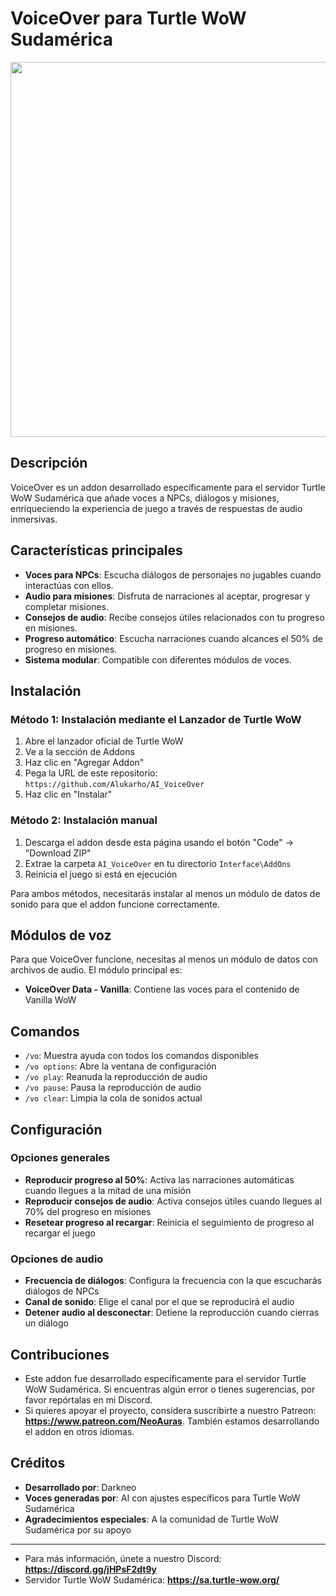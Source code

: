 # VoiceOver para Turtle WoW Sudamérica

<img src="https://github.com/user-attachments/assets/67602693-0ad4-4c8f-b187-58bc1969757c" width="600"/>

## Descripción
VoiceOver es un addon desarrollado específicamente para el servidor Turtle WoW Sudamérica que añade voces a NPCs, diálogos y misiones, enriqueciendo la experiencia de juego a través de respuestas de audio inmersivas.

## Características principales

- **Voces para NPCs**: Escucha diálogos de personajes no jugables cuando interactúas con ellos.
- **Audio para misiones**: Disfruta de narraciones al aceptar, progresar y completar misiones.
- **Consejos de audio**: Recibe consejos útiles relacionados con tu progreso en misiones.
- **Progreso automático**: Escucha narraciones cuando alcances el 50% de progreso en misiones.
- **Sistema modular**: Compatible con diferentes módulos de voces.

## Instalación

### Método 1: Instalación mediante el Lanzador de Turtle WoW
1. Abre el lanzador oficial de Turtle WoW
2. Ve a la sección de Addons
3. Haz clic en "Agregar Addon"
4. Pega la URL de este repositorio: `https://github.com/Alukarho/AI_VoiceOver`
5. Haz clic en "Instalar"

### Método 2: Instalación manual
1. Descarga el addon desde esta página usando el botón "Code" -> "Download ZIP"
2. Extrae la carpeta `AI_VoiceOver` en tu directorio `Interface\AddOns`
3. Reinicia el juego si está en ejecución

Para ambos métodos, necesitarás instalar al menos un módulo de datos de sonido para que el addon funcione correctamente.

## Módulos de voz
Para que VoiceOver funcione, necesitas al menos un módulo de datos con archivos de audio. El módulo principal es:

- **VoiceOver Data - Vanilla**: Contiene las voces para el contenido de Vanilla WoW

## Comandos

- `/vo`: Muestra ayuda con todos los comandos disponibles
- `/vo options`: Abre la ventana de configuración
- `/vo play`: Reanuda la reproducción de audio
- `/vo pause`: Pausa la reproducción de audio
- `/vo clear`: Limpia la cola de sonidos actual

## Configuración

### Opciones generales
- **Reproducir progreso al 50%**: Activa las narraciones automáticas cuando llegues a la mitad de una misión
- **Reproducir consejos de audio**: Activa consejos útiles cuando llegues al 70% del progreso en misiones
- **Resetear progreso al recargar**: Reinicia el seguimiento de progreso al recargar el juego

### Opciones de audio
- **Frecuencia de diálogos**: Configura la frecuencia con la que escucharás diálogos de NPCs
- **Canal de sonido**: Elige el canal por el que se reproducirá el audio
- **Detener audio al desconectar**: Detiene la reproducción cuando cierras un diálogo

## Contribuciones
- Este addon fue desarrollado específicamente para el servidor Turtle WoW Sudamérica. Si encuentras algún error o tienes sugerencias, por favor repórtalas en mi Discord.
- Si quieres apoyar el proyecto, considera suscribirte a nuestro Patreon: **https://www.patreon.com/NeoAuras**. También estamos desarrollando el addon en otros idiomas.

## Créditos
- **Desarrollado por**: Darkneo
- **Voces generadas por**: AI con ajustes específicos para Turtle WoW Sudamérica
- **Agradecimientos especiales**: A la comunidad de Turtle WoW Sudamérica por su apoyo

---

- Para más información, únete a nuestro Discord: **https://discord.gg/jHPsF2dt9y**
- Servidor Turtle WoW Sudamérica: **https://sa.turtle-wow.org/** 
